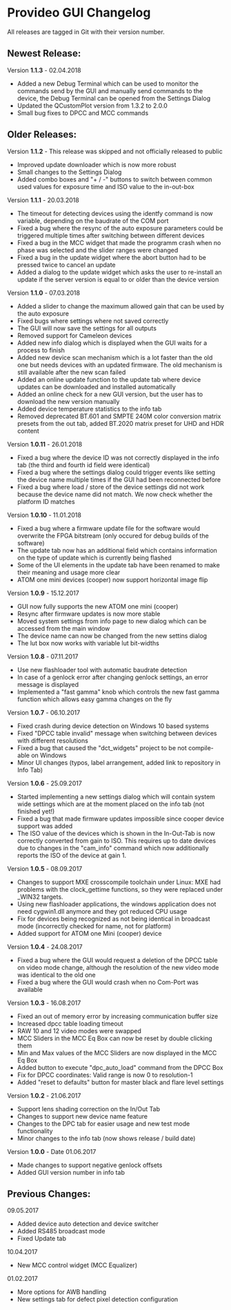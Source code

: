 # Provideo GUI Changelog

All releases are tagged in Git with their version number.

## Newest Release:

Version **1.1.3** - 02.04.2018

* Added a new Debug Terminal which can be used to monitor the commands send by the GUI and manually send commands to the device, the Debug Terminal can be opened from the Settings Dialog
* Updated the QCustomPlot version from 1.3.2 to 2.0.0
* Small bug fixes to DPCC and MCC commands

## Older Releases:

Version **1.1.2** - This release was skipped and not officially released to public

* Improved update downloader which is now more robust
* Small changes to the Settings Dialog
* Added combo boxes and "+ / -" buttons to switch between common used values for exposure time and ISO value to the in-out-box

Version **1.1.1** - 20.03.2018

* The timeout for detecting devices using the identfy command is now variable, depending on the baudrate of the COM port
* Fixed a bug where the resync of the auto exposure parameters could be triggered multiple times after switching between different devices
* Fixed a bug in the MCC widget that made the programm crash when no phase was selected and the slider ranges were changed
* Fixed a bug in the update widget where the abort button had to be pressed twice to cancel an update
* Added a dialog to the update widget which asks the user to re-install an update if the server version is equal to or older than the device version

Version **1.1.0** - 07.03.2018

* Added a slider to change the maximum allowed gain that can be used by the auto exposure
* Fixed bugs where settings where not saved correctly
* The GUI will now save the settings for all outputs
* Removed support for Cameleon devices
* Added new info dialog which is displayed when the GUI waits for a process to finish
* Added new device scan mechanism which is a lot faster than the old one but needs devices with an updated firmware. The old mechanism is still available after the new scan failed
* Added an online update function to the update tab where device updates can be downloaded and installed automatically
* Added an online check for a new GUI version, but the user has to download the new version manually
* Added device temperature statistics to the info tab
* Removed deprecated BT.601 and SMPTE 240M color conversion matrix presets from the out tab, added BT.2020 matrix preset for UHD and HDR content

Version **1.0.11** - 26.01.2018

* Fixed a bug where the device ID was not correctly displayed in the info tab (the third and fourth id field were identical)
* Fixed a bug where the settings dialog could trigger events like setting the device name multiple times if the GUI had been reconnected before
* Fixed a bug where load / store of the device settings did not work because the device name did not match. We now check whether the platform ID matches

Version **1.0.10** - 11.01.2018

* Fixed a bug where a firmware update file for the software would overwrite the FPGA bitstream (only occured for debug builds of the software)
* The update tab now has an additional field which contains information on the type of update which is currently being flashed
* Some of the UI elements in the update tab have been renamed to make their meaning and usage more clear
* ATOM one mini devices (cooper) now support horizontal image flip

Version **1.0.9** - 15.12.2017

* GUI now fully supports the new ATOM one mini (cooper)
* Resync after firmware updates is now more stable
* Moved system settings from info page to new dialog which can be accessed from the main window
* The device name can now be changed from the new settins dialog
* The lut box now works with variable lut bit-widths

Version **1.0.8** - 07.11.2017

* Use new flashloader tool with automatic baudrate detection
* In case of a genlock error after changing genlock settings, an error message is displayed
* Implemented a "fast gamma" knob which controls the new fast gamma function which allows easy gamma changes on the fly

Version **1.0.7** - 06.10.2017

* Fixed crash during device detection on Windows 10 based systems
* Fixed "DPCC table invalid" message when switching between devices with different resolutions
* Fixed a bug that caused the "dct_widgets" project to be not compile-able on Windows
* Minor UI changes (typos, label arrangement, added link to repository in Info Tab)

Version **1.0.6** - 25.09.2017

* Started implementing a new settings dialog which will contain system wide settings which are at the moment placed on the info tab (not finished yet!)
* Fixed a bug that made firmware updates impossible since cooper device support was added
* The ISO value of the devices which is shown in the In-Out-Tab is now correctly converted from gain to ISO. This requires up to date devices due to changes in the "cam_info" command which now additionally reports the ISO of the device at gain 1.

Version **1.0.5** - 08.09.2017

* Changes to support MXE crosscompile toolchain under Linux: MXE had problems with the clock_gettime functions, so they were replaced under _WIN32 targets.
* Using new flashloader applications, the windows application does not need cygwin1.dll anymore and they got reduced CPU usage
* Fix for devices being recognized as not being identical in broadcast mode (incorrectly checked for name, not for platform)
* Added support for ATOM one Mini (cooper) device

Version **1.0.4** - 24.08.2017

* Fixed a bug where the GUI would request a deletion of the DPCC table on video mode change, although the resolution of the new video mode was identical to the old one
* Fixed a bug where the GUI would crash when no Com-Port was available

Version **1.0.3** - 16.08.2017

* Fixed an out of memory error by increasing communication buffer size
* Increased dpcc table loading timeout
* RAW 10 and 12 video modes were swapped
* MCC Sliders in the MCC Eq Box can now be reset by double clicking them
* Min and Max values of the MCC Sliders are now displayed in the MCC Eq Box
* Added button to execute "dpc_auto_load" command from the DPCC Box
* Fix for DPCC coordinates: Valid range is now 0 to resolution-1
* Added "reset to defaults" button for master black and flare level settings

Version **1.0.2** - 21.06.2017

* Support lens shading correction on the In/Out Tab
* Changes to support new device name feature
* Changes to the DPC tab for easier usage and new test mode functionality
* Minor changes to the info tab (now shows release / build date)

Version **1.0.0** - Date 01.06.2017

* Made changes to support negative genlock offsets
* Added GUI version number in info tab

## Previous Changes:

09.05.2017

* Added device auto detection and device switcher
* Added RS485 broadcast mode
* Fixed Update tab

10.04.2017

* New MCC control widget (MCC Equalizer)

01.02.2017

* More options for AWB handling
* New settings tab for defect pixel detection configuration
